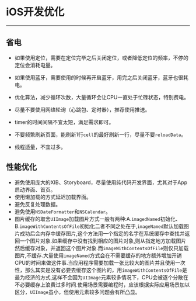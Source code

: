 # iOS开发优化

---

## 省电

* 如果使用定位，需要在定位完毕之后关闭定位，或者降低定位的频率，不停的定位会消耗电量。

* 如果使用蓝牙，需要使用的时候再开启蓝牙，用完之后关闭蓝牙，蓝牙也很耗电。

* 优化算法，减少循环次数，大量循环会让CPU一直处于忙碌状态，特别费电。

* 尽量不要使用网络轮询（心跳包、定时器），推荐使用推送。

* timer的时间间隔不宜太短，满足需求即可。

* 不要频繁刷新页面，能刷新1行`cell`的最好刷新一行，尽量不要`reloadData`。

*  线程适量，不宜过多。

## 性能优化

* 避免使用庞大的XIB、Storyboard，尽量使用纯代码开发界面，尤其对于App启动界面、首页。
* 使用懒加载的方式延迟加载界面。
* 避免反复处理数据。
* 避免使用`NSDateFormatter`和`NSCalendar`。
* 图片缓存的取舍`UIImage`加载图片方式一般有两种:A.`imagedNamed`初始化、B.`imageWithContentsOfFile`初始化二者不同之处在于,`imageNamed`默认加载图片成功后会内存中缓存图片,这个方法用一个指定的名字在系统缓存中查找并返回一个图片对象.如果缓存中没有找到相应的图片对象,则从指定地方加载图片然后缓存对象，并返回这个图片对象.而`imageWithContentsOfFile`则仅只加载图片,不缓存.大量使用`imageNamed`方式会在不需要缓存的地方额外增加开销CPU的时间来做这件事.当应用程序需要加载一张比较大的图片并且使用一次性，那么其实是没有必要去缓存这个图片的，用`imageWithContentsOfFile`是最为经济的方式,这样不会因为`UIImage`元素较多情况下，CPU会被逐个分散在不必要缓存上浪费过多时间.使用场景需要编程时，应该根据实际应用场景加以区分，`UIImage`虽小，但使用元素较多问题会有所凸显。



